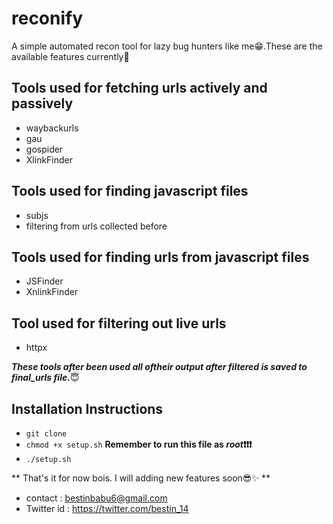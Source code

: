 # reconify

A simple automated recon tool for lazy bug hunters like me😁.These are the available features currently👀

## Tools used for fetching urls actively and passively

* waybackurls
* gau
* gospider 
* XlinkFinder

## Tools used for finding javascript files

* subjs
* filtering from urls collected before

## Tools used for finding urls from javascript files

* JSFinder
* XnlinkFinder

## Tool used for filtering out live urls

* httpx

***These tools after been used all oftheir output after filtered is saved to final_urls file.***😇

## **Installation Instructions**

* `git clone `
* `chmod +x setup.sh`  **Remember to run this file as _root_❗❗❗**
* `./setup.sh`

** That's it for now bois. I will adding new features soon😎✨ **

* contact : bestinbabu6@gmail.com
* Twitter id : https://twitter.com/bestin_14

